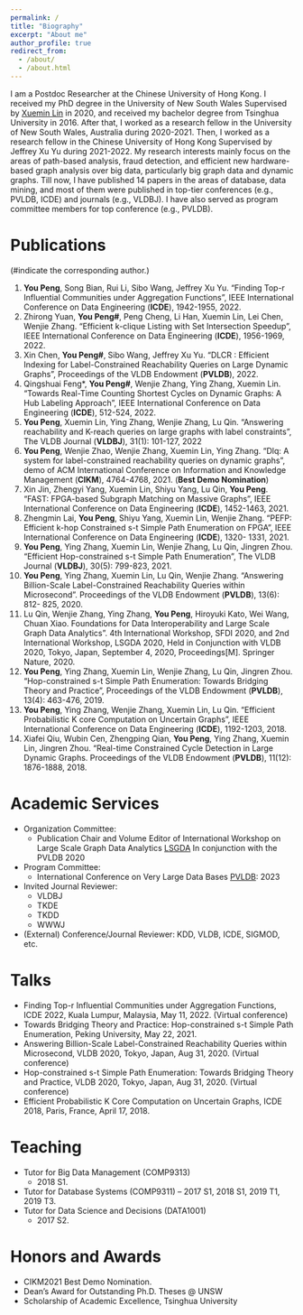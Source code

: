 ```yaml
---
permalink: /
title: "Biography"
excerpt: "About me"
author_profile: true
redirect_from: 
  - /about/
  - /about.html
---
```


I am a Postdoc Researcher at the Chinese University of Hong Kong. I received my PhD degree in the University of New South Wales Supervised by [Xuemin Lin](https://www.cse.unsw.edu.au/~lxue/) in 2020, and received my bachelor degree from Tsinghua University in 2016. After that, I worked as a research fellow in the University of New South Wales, Australia during 2020-2021. Then, I worked as a research fellow in the Chinese University of Hong Kong Supervised by Jeffrey Xu Yu during 2021-2022.
My research interests mainly focus on the areas of path-based analysis, fraud detection, and efficient new hardware-based graph analysis over big data, particularly big graph data and dynamic graphs. Till now, I have published 14 papers in the areas of database, data mining, and most of them were published in top-tier conferences (e.g., PVLDB, ICDE) and journals (e.g., VLDBJ). I have also served as program committee members for top conference (e.g., PVLDB).


Publications
======
(#indicate the corresponding author.)
1. **You Peng**, Song Bian, Rui Li, Sibo Wang, Jeffrey Xu Yu. “Finding Top-r Influential Communities under Aggregation Functions”, IEEE International Conference on Data Engineering (**ICDE**), 1942-1955, 2022.
2. Zhirong Yuan, **You Peng#**, Peng Cheng, Li Han, Xuemin Lin, Lei Chen, Wenjie Zhang. “Efficient k-clique Listing with Set Intersection Speedup”, IEEE International Conference on Data Engineering (**ICDE**), 1956-1969, 2022.
3. Xin Chen, **You Peng#**, Sibo Wang, Jeffrey Xu Yu. “DLCR : Efficient Indexing for Label-Constrained Reachability Queries on Large Dynamic Graphs”, Proceedings of the VLDB Endowment (**PVLDB**), 2022.
4. Qingshuai Feng*, **You Peng#**, Wenjie Zhang, Ying Zhang, Xuemin Lin. “Towards Real-Time Counting Shortest Cycles on Dynamic Graphs: A Hub Labeling Approach”, IEEE International Conference on Data Engineering (**ICDE**), 512-524, 2022.
5. **You Peng**, Xuemin Lin, Ying Zhang, Wenjie Zhang, Lu Qin. “Answering reachability and K-reach queries on large graphs with label constraints”, The VLDB Journal (**VLDBJ**), 31(1): 101-127, 2022
6. **You Peng**, Wenjie Zhao, Wenjie Zhang, Xuemin Lin, Ying Zhang. “Dlq: A system for label-constrained reachability queries on dynamic graphs”, demo of ACM International Conference on Information and Knowledge Management (**CIKM**), 4764-4768, 2021. (**Best Demo Nomination**)
7. Xin Jin, Zhengyi Yang, Xuemin Lin, Shiyu Yang, Lu Qin, **You Peng**. “FAST: FPGA-based Subgraph Matching on Massive Graphs”, IEEE International Conference on Data Engineering (**ICDE**), 1452-1463, 2021.
8. Zhengmin Lai, **You Peng**, Shiyu Yang, Xuemin Lin, Wenjie Zhang. “PEFP: Efficient k-hop Constrained s-t Simple Path Enumeration on FPGA”, IEEE International Conference on Data Engineering (**ICDE**), 1320- 1331, 2021.
9. **You Peng**, Ying Zhang, Xuemin Lin, Wenjie Zhang, Lu Qin, Jingren Zhou. “Efficient Hop-constrained s-t Simple Path Enumeration”, The VLDB Journal (**VLDBJ**), 30(5): 799-823, 2021.
10. **You Peng**, Ying Zhang, Xuemin Lin, Lu Qin, Wenjie Zhang. “Answering Billion-Scale Label-Constrained Reachability Queries within Microsecond”. Proceedings of the VLDB Endowment (**PVLDB**), 13(6): 812- 825, 2020.
11. Lu Qin, Wenjie Zhang, Ying Zhang, **You Peng**, Hiroyuki Kato, Wei Wang, Chuan Xiao. Foundations for Data Interoperability and Large Scale Graph Data Analytics”. 4th International Workshop, SFDI 2020, and 2nd International Workshop, LSGDA 2020, Held in Conjunction with VLDB 2020, Tokyo, Japan, September 4, 2020, Proceedings[M]. Springer Nature, 2020.
12. **You Peng**, Ying Zhang, Xuemin Lin, Wenjie Zhang, Lu Qin, Jingren Zhou. “Hop-constrained s-t Simple Path Enumeration: Towards Bridging Theory and Practice”, Proceedings of the VLDB Endowment (**PVLDB**), 13(4): 463-476, 2019.
13. **You Peng**, Ying Zhang, Wenjie Zhang, Xuemin Lin, Lu Qin. “Efficient Probabilistic K core Computation on Uncertain Graphs”, IEEE International Conference on Data Engineering (**ICDE**), 1192-1203, 2018.
14. Xiafei Qiu, Wubin Cen, Zhengping Qian, **You Peng**, Ying Zhang, Xuemin Lin, Jingren Zhou. “Real-time Constrained Cycle Detection in Large Dynamic Graphs. Proceedings of the VLDB Endowment (**PVLDB**), 11(12): 1876-1888, 2018.



Academic Services
======

- Organization Committee:
  - Publication Chair and Volume Editor of International Workshop on Large Scale Graph Data Analytics [LSGDA](https://lsgda.github.io/2020/) In conjunction with the PVLDB 2020
- Program Committee: 
  - International Conference on Very Large Data Bases [PVLDB](https://vldb.org/2023/): 2023
- Invited Journal Reviewer:
  - VLDBJ
  - TKDE
  - TKDD
  - WWWJ
- (External) Conference/Journal Reviewer: KDD, VLDB, ICDE, SIGMOD, etc. 

Talks
======
- Finding Top-r Influential Communities under Aggregation Functions, ICDE 2022, Kuala Lumpur, Malaysia, May 11, 2022. (Virtual conference)
- Towards Bridging Theory and Practice: Hop-constrained s-t Simple Path Enumeration, Peking University, May 22, 2021.
- Answering Billion-Scale Label-Constrained Reachability Queries within Microsecond, VLDB 2020, Tokyo, Japan, Aug 31, 2020. (Virtual conference)
- Hop-constrained s-t Simple Path Enumeration: Towards Bridging Theory and Practice, VLDB 2020, Tokyo, Japan, Aug 31, 2020. (Virtual conference)
- Efficient Probabilistic K Core Computation on Uncertain Graphs, ICDE 2018, Paris, France, April 17, 2018.

Teaching
======

- Tutor for Big Data Management (COMP9313) 
  - 2018 S1.
- Tutor for Database Systems (COMP9311) 
  – 2017 S1, 2018 S1, 2019 T1, 2019 T3. 
- Tutor for Data Science and Decisions (DATA1001) 
  - 2017 S2.

Honors and Awards
======
- CIKM2021 Best Demo Nomination.
- Dean’s Award for Outstanding Ph.D. Theses @ UNSW
- Scholarship of Academic Excellence, Tsinghua University
